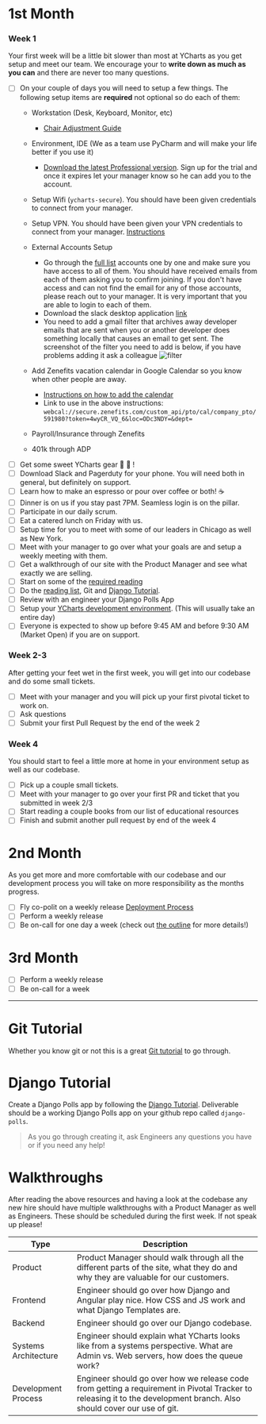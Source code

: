 # 1st Month
### Week 1
Your first week will be a little bit slower than most at YCharts as you get setup and meet our team. We encourage your to **write down as much as you can** and there are never too many questions.

- [ ] On your couple of days you will need to setup a few things. The following setup items are **required** not optional so do each of them:
    * Workstation (Desk, Keyboard, Monitor, etc)
      * [Chair Adjustment Guide](http://www.hermanmiller.com/content/dam/hermanmiller/documents/user_information/aeron_chairs_user_adjustment_guide.pdf)
    * Environment, IDE (We as a team use PyCharm and will make your life better if you use it)
      * [Download the latest Professional version](https://www.jetbrains.com/pycharm/download/#section=mac). Sign up for the trial and once it expires let your manager know so he can add you to the account.
    * Setup Wifi (`ycharts-secure`). You should have been given credentials to connect from your manager.
    * Setup VPN. You should have been given your VPN credentials to connect from your manager. [Instructions](https://documentation.meraki.com/MX/Client_VPN/Client_VPN_OS_Configuration#macOS)
    * External Accounts Setup
      * Go through the [full list](https://github.com/ycharts/ycharts/wiki/Setting-Up-Accounts-for-New-Hires) accounts one by one and make sure you have access to all of them. You should have received emails from each of them asking you to confirm joining. If you don't have access and can not find the email for any of those accounts, please reach out to your manager. It is very important that you are able to login to each of them.
      * Download the slack desktop application [link](https://slack.com/downloads/mac)
      * You need to add a gmail filter that archives away developer emails that are sent when you or another developer does something locally that causes an email to get sent. The screenshot of the filter you need to add is below, if you have problems adding it ask a colleague ![filter](https://i.imgur.com/mAhxXge.png)
    * Add Zenefits vacation calendar in Google Calendar so you know when other people are away.
      * [Instructions on how to add the calendar](https://help.zenefits.com/Time_Off/FAQs_About_Calendars_in_Zenefits/How_do_I_add_a_Zenefits_calendar_to_Google_Calendar%3F/)
      * Link to use in the above instructions: `webcal://secure.zenefits.com/custom_api/pto/cal/company_pto/591980?token=4wyCR_VQ_6&loc=ODc3NDY=&dept=`

    * Payroll/Insurance through Zenefits
    * 401k through ADP
- [ ] Get some sweet YCharts gear 👕 📓 ! 
- [ ] Download Slack and Pagerduty for your phone. You will need both in general, but definitely on support.
- [ ] Learn how to make an espresso or pour over coffee or both! ☕️ 
- [ ] Dinner is on us if you stay past 7PM. Seamless login is on the pillar.
- [ ] Participate in our daily scrum.
- [ ] Eat a catered lunch on Friday with us.
- [ ] Setup time for you to meet with some of our leaders in Chicago as well as New York.
- [ ] Meet with your manager to go over what your goals are and setup a weekly meeting with them.
- [ ] Get a walkthrough of our site with the Product Manager and see what exactly we are selling.
- [ ] Start on some of the [required reading](https://github.com/ycharts/ycharts/wiki/Required-Reading-List)
- [ ] Do the [reading list](https://github.com/ycharts/ycharts/wiki/Required-Reading-List), Git and [Django Tutorial](https://github.com/ycharts/ycharts/wiki/Onboarding-for-New-Hires#django-tutorial).
- [ ] Review with an engineer your Django Polls App
- [ ] Setup your [YCharts development environment](https://github.com/ycharts/ycharts/wiki/Developer-Environment-Setup). (This will usually take an entire day)
- [ ] Everyone is expected to show up before 9:45 AM and before 9:30 AM (Market Open) if you are on support.

### Week 2-3
After getting your feet wet in the first week, you will get into our codebase and do some small tickets.

- [ ] Meet with your manager and you will pick up your first pivotal ticket to work on.
- [ ] Ask questions
- [ ] Submit your first Pull Request by the end of the week 2

### Week 4
You should start to feel a little more at home in your environment setup as well as our codebase.

- [ ] Pick up a couple small tickets.
- [ ] Meet with your manager to go over your first PR and ticket that you submitted in week 2/3
- [ ] Start reading a couple books from our list of educational resources
- [ ] Finish and submit another pull request by end of the week 4

# 2nd Month
As you get more and more comfortable with our codebase and our development process you will take on more responsibility as the months progress.

- [ ] Fly co-polit on a weekly release [Deployment Process](https://github.com/ycharts/ycharts_systems/wiki/Deploy-and-Hotfix-%5BYCharts%5D)
- [ ] Perform a weekly release
- [ ] Be on-call for one day a week (check out [the outline](https://github.com/ycharts/ycharts/wiki/Support-and-On-Call-Outline) for more details!)

# 3rd Month

- [ ] Perform a weekly release
- [ ] Be on-call for a week

***

# Git Tutorial
Whether you know git or not this is a great [Git tutorial](http://learngitbranching.js.org/) to go through.


# Django Tutorial
Create a Django Polls app by following the [Django Tutorial](https://docs.djangoproject.com/en/1.11/intro/tutorial01/).
Deliverable should be a working Django Polls app on your github repo called `django-polls`. 

> As you go through creating it, ask Engineers any questions you have or if you need any help!



# Walkthroughs
After reading the above resources and having a look at the codebase any new hire should have multiple walkthroughs with a Product Manager as well as Engineers. These should be scheduled during the first week. If not speak up please!

| Type  | Description | 
| ------------- | ------------- |
| Product | Product Manager should walk through all the different parts of the site, what they do and why they are valuable for our customers. |
| Frontend | Engineer should go over how Django and Angular play nice. How CSS and JS work and what Django Templates are. | 
| Backend | Engineer should go over our Django codebase. | 
| Systems Architecture | Engineer should explain what YCharts looks like from a systems perspective. What are Admin vs. Web servers, how does the queue work? | 
| Development Process | Engineer should go over how we release code from getting a requirement in Pivotal Tracker to releasing it to the development branch. Also should cover our use of git. | 